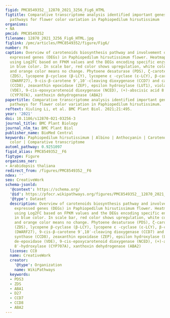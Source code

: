 ```yaml
---
figid: PMC8549352__12870_2021_3256_Fig6_HTML
figtitle: Comparative transcriptome analysis identified important genes and regulatory
  pathways for flower color variation in Paphiopedilum hirsutissimum
organisms:
- NA
pmcid: PMC8549352
filename: 12870_2021_3256_Fig6_HTML.jpg
figlink: /pmc/articles/PMC8549352/figure/Fig6/
number: F6
caption: Overview of carotenoids biosynthesis pathway and involvement of differentially
  expressed genes (DEGs) in Paphiopedilum hirsutissimum flower. Heatmaps were generated
  using Log2FC based on FPKM values and the DEGs encoding specific enzymes are denoted
  in blue color. In scale bar, red color shows upregulation, white color shows downregulation,
  and orange color means no change. Phytoene desaturase (PDS), ζ-carotene desaturase
  (ZDS), lycopene β-cyclase (β-LCY), lycopene ε -cyclase (ε-LCY), β-carotene isomerase
  (DWARF27), 9-cis-β-carotene 9′,10′-cleaving dioxygenase (CCD7) and carlactone synthase
  (CCD8), zeaxanthin epoxidase (ZEP), epsilon hydroxylase (LUT1), violaxanthin de-epoxidase
  (VDE), 9-cis-epoxycarotenoid dioxygenase (NCED), (+)-abscisic acid 8′-hydroxylase
  (CYP707A), xanthoxin dehydrogenase (ABA2)
papertitle: Comparative transcriptome analysis identified important genes and regulatory
  pathways for flower color variation in Paphiopedilum hirsutissimum.
reftext: Xiuling Li, et al. BMC Plant Biol. 2021;21:495.
year: '2021'
doi: 10.1186/s12870-021-03256-3
journal_title: BMC Plant Biology
journal_nlm_ta: BMC Plant Biol
publisher_name: BioMed Central
keywords: Paphiopedilum hirsutissimum | Albino | Anthocyanin | Carotenoids | Flower
  color | Comparative transcriptome
automl_pathway: 0.9251097
figid_alias: PMC8549352__F6
figtype: Figure
organisms_ner:
- Arabidopsis thaliana
redirect_from: /figures/PMC8549352__F6
ndex: ''
seo: CreativeWork
schema-jsonld:
  '@context': https://schema.org/
  '@id': https://pfocr.wikipathways.org/figures/PMC8549352__12870_2021_3256_Fig6_HTML.html
  '@type': Dataset
  description: Overview of carotenoids biosynthesis pathway and involvement of differentially
    expressed genes (DEGs) in Paphiopedilum hirsutissimum flower. Heatmaps were generated
    using Log2FC based on FPKM values and the DEGs encoding specific enzymes are denoted
    in blue color. In scale bar, red color shows upregulation, white color shows downregulation,
    and orange color means no change. Phytoene desaturase (PDS), ζ-carotene desaturase
    (ZDS), lycopene β-cyclase (β-LCY), lycopene ε -cyclase (ε-LCY), β-carotene isomerase
    (DWARF27), 9-cis-β-carotene 9′,10′-cleaving dioxygenase (CCD7) and carlactone
    synthase (CCD8), zeaxanthin epoxidase (ZEP), epsilon hydroxylase (LUT1), violaxanthin
    de-epoxidase (VDE), 9-cis-epoxycarotenoid dioxygenase (NCED), (+)-abscisic acid
    8′-hydroxylase (CYP707A), xanthoxin dehydrogenase (ABA2)
  license: CC0
  name: CreativeWork
  creator:
    '@type': Organization
    name: WikiPathways
  keywords:
  - PDS3
  - ZDS
  - ABA1
  - D27
  - CCD7
  - CCD8
  - ABA2
---
```

